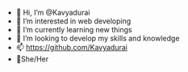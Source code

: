 - 👋 Hi, I’m @Kavyadurai
- 👀 I’m interested in web developing
- 🌱 I’m currently learning new things
- 💞️ I’m looking to develop my skills and knowledge
- 📫 https://github.com/Kavyadurai
- 👸She/Her
<!---
Kavyadurai/Kavyadurai is a ✨ special ✨ repository because its `README.md` (this file) appears on your GitHub profile.
You can click the Preview link to take a look at your changes.
--->
